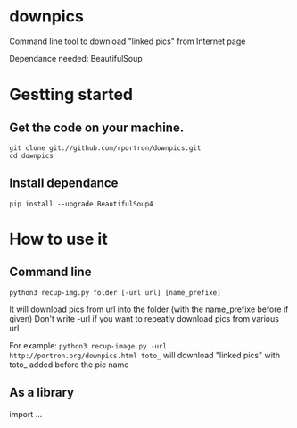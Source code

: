 # downpics
Command line tool to download "linked pics" from Internet page

Dependance needed: BeautifulSoup

# Gestting started
## Get the code on your machine.
```
git clone git://github.com/rportron/downpics.git
cd downpics
```

## Install dependance
`pip install --upgrade BeautifulSoup4`

# How to use it
## Command line
`python3 recup-img.py folder [-url url] [name_prefixe]`

It will download pics from url into the folder (with the name_prefixe before if given)
Don't write -url if you want to repeatly download pics from various url

For example:
`python3 recup-image.py -url http://portron.org/downpics.html toto_` will download "linked pics" with toto_ added before the pic name

## As a library
import ...
